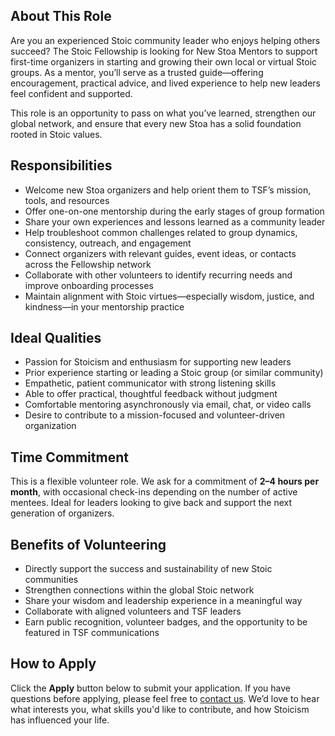 ## About This Role

Are you an experienced Stoic community leader who enjoys helping others succeed? The Stoic Fellowship is looking for New Stoa Mentors to support first-time organizers in starting and growing their own local or virtual Stoic groups. As a mentor, you’ll serve as a trusted guide—offering encouragement, practical advice, and lived experience to help new leaders feel confident and supported.

This role is an opportunity to pass on what you’ve learned, strengthen our global network, and ensure that every new Stoa has a solid foundation rooted in Stoic values.

## Responsibilities

- Welcome new Stoa organizers and help orient them to TSF’s mission, tools, and resources
- Offer one-on-one mentorship during the early stages of group formation
- Share your own experiences and lessons learned as a community leader
- Help troubleshoot common challenges related to group dynamics, consistency, outreach, and engagement
- Connect organizers with relevant guides, event ideas, or contacts across the Fellowship network
- Collaborate with other volunteers to identify recurring needs and improve onboarding processes
- Maintain alignment with Stoic virtues—especially wisdom, justice, and kindness—in your mentorship practice

## Ideal Qualities

- Passion for Stoicism and enthusiasm for supporting new leaders
- Prior experience starting or leading a Stoic group (or similar community)
- Empathetic, patient communicator with strong listening skills
- Able to offer practical, thoughtful feedback without judgment
- Comfortable mentoring asynchronously via email, chat, or video calls
- Desire to contribute to a mission-focused and volunteer-driven organization

## Time Commitment

This is a flexible volunteer role. We ask for a commitment of **2–4 hours per month**, with occasional check-ins depending on the number of active mentees. Ideal for leaders looking to give back and support the next generation of organizers.

## Benefits of Volunteering

- Directly support the success and sustainability of new Stoic communities
- Strengthen connections within the global Stoic network
- Share your wisdom and leadership experience in a meaningful way
- Collaborate with aligned volunteers and TSF leaders
- Earn public recognition, volunteer badges, and the opportunity to be featured in TSF communications

## How to Apply

Click the **Apply** button below to submit your application. If you have questions before applying, please feel free to [contact us](https://stoicfellowship.com/contact). We’d love to hear what interests you, what skills you'd like to contribute, and how Stoicism has influenced your life.
